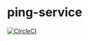 # ping-service

[![CircleCI](https://circleci.com/gh/ThomasObenaus/ping-service.svg?style=svg)](https://circleci.com/gh/ThomasObenaus/ping-service)
